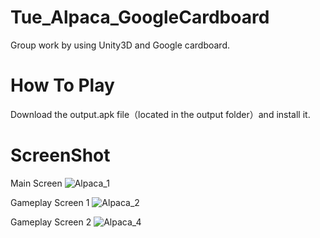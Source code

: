# Tue_Alpaca_GoogleCardboard
Group work by using Unity3D and Google cardboard.

# How To Play
Download the output.apk file（located in the output folder）and install it.

# ScreenShot
Main Screen
![Alpaca_1](https://user-images.githubusercontent.com/50917875/227215674-59cd622e-3ca0-4f61-b6e0-106c51f5ef08.png)

Gameplay Screen 1
![Alpaca_2](https://user-images.githubusercontent.com/50917875/227215697-586de160-41d4-4862-8ec5-f27003ce9376.png)

Gameplay Screen 2
![Alpaca_4](https://user-images.githubusercontent.com/50917875/227215713-e0b1e593-84fe-4e35-abd0-9903ae2b47cb.png)
